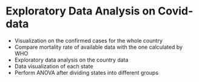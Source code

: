 # Exploratory Data Analysis on Covid-data

-   Visualization on the confirmed cases for the whole country
-   Compare mortality rate of available data with the one calculated by WHO
-   Exploratory data analysis on the country data
-   Data visualization of each state
-   Perform ANOVA after dividing states into different groups
